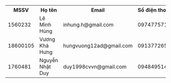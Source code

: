 <table>
  <tr>
    <th>MSSV</th>
    <th>Họ tên</th>
    <th>Email</th>
    <th>Số điện thoại</th>
  </tr>
  <tr>
    <td>1560232</td>
    <td>Lê Minh Hùng</td>
    <td>inhung.h@gmail.com</td>
    <td>0974775712</td>
  </tr>
  <tr>
    <td>18600105</td>
    <td>Vương Khả Hưng</td>
    <td>hungvuong12ad@gmail.com</td>
    <td>0913772651</td>
  </tr>
  <tr>
    <td>1760481</td>
    <td>Nguyễn Nhật Duy</td>
    <td>duy1998cvvn@gmail.com</td>
    <td>0948495148</td>
  </tr>
</table>
